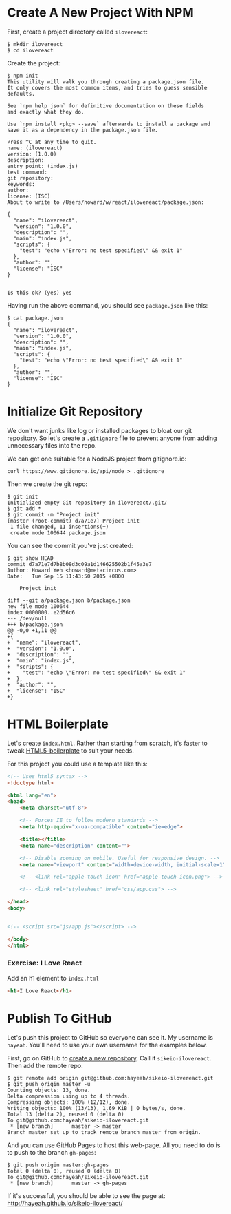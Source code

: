 # Create A New Project With NPM

First, create a project directory called `ilovereact`:

```
$ mkdir ilovereact
$ cd ilovereact
```



Create the project:



```
$ npm init
This utility will walk you through creating a package.json file.
It only covers the most common items, and tries to guess sensible defaults.

See `npm help json` for definitive documentation on these fields
and exactly what they do.

Use `npm install <pkg> --save` afterwards to install a package and
save it as a dependency in the package.json file.

Press ^C at any time to quit.
name: (ilovereact)
version: (1.0.0)
description:
entry point: (index.js)
test command:
git repository:
keywords:
author:
license: (ISC)
About to write to /Users/howard/w/react/ilovereact/package.json:

{
  "name": "ilovereact",
  "version": "1.0.0",
  "description": "",
  "main": "index.js",
  "scripts": {
    "test": "echo \"Error: no test specified\" && exit 1"
  },
  "author": "",
  "license": "ISC"
}


Is this ok? (yes) yes
```



Having run the above command, you should see `package.json` like this:



```
$ cat package.json
{
  "name": "ilovereact",
  "version": "1.0.0",
  "description": "",
  "main": "index.js",
  "scripts": {
    "test": "echo \"Error: no test specified\" && exit 1"
  },
  "author": "",
  "license": "ISC"
}
```



# Initialize Git Repository

We don't want junks like log or installed packages to bloat our git repository. So let's create a `.gitignore` file to prevent anyone from adding unnecessary files into the repo.

We can get one suitable for a NodeJS project from gitignore.io:

```
curl https://www.gitignore.io/api/node > .gitignore
```



Then we create the git repo:

```
$ git init
Initialized empty Git repository in ilovereact/.git/
$ git add *
$ git commit -m "Project init"
[master (root-commit) d7a71e7] Project init
 1 file changed, 11 insertions(+)
 create mode 100644 package.json
```



You can see the commit you've just created:

```
$ git show HEAD
commit d7a71e7d7b8b08d3c09a1d146625502b1f45a3e7
Author: Howard Yeh <howard@metacircus.com>
Date:   Tue Sep 15 11:43:50 2015 +0800

    Project init

diff --git a/package.json b/package.json
new file mode 100644
index 0000000..e2d56c6
--- /dev/null
+++ b/package.json
@@ -0,0 +1,11 @@
+{
+  "name": "ilovereact",
+  "version": "1.0.0",
+  "description": "",
+  "main": "index.js",
+  "scripts": {
+    "test": "echo \"Error: no test specified\" && exit 1"
+  },
+  "author": "",
+  "license": "ISC"
+}
```



# HTML Boilerplate

Let's create `index.html`. Rather than starting from scratch, it's faster to tweak [HTML5-boilerplate](https://github.com/h5bp/html5-boilerplate/blob/master/src/index.html) to suit your needs.

For this project you could use a template like this:



```html
<!-- Uses html5 syntax -->
<!doctype html>

<html lang="en">
<head>
    <meta charset="utf-8">

    <!-- Forces IE to follow modern standards -->
    <meta http-equiv="x-ua-compatible" content="ie=edge">

    <title></title>
    <meta name="description" content="">

    <!-- Disable zooming on mobile. Useful for responsive design. -->
    <meta name="viewport" content="width=device-width, initial-scale=1">

    <!-- <link rel="apple-touch-icon" href="apple-touch-icon.png"> -->

    <!-- <link rel="stylesheet" href="css/app.css"> -->

</head>
<body>


<!-- <script src="js/app.js"></script> -->

</body>
</html>
```



### Exercise: I Love React

Add an h1 element to `index.html`

```html
<h1>I Love React</h1>
```



# Publish To GitHub

Let's push this project to GitHub so everyone can see it. My username is `hayeah`. You'll need to use your own username for the examples below.

First, go on GitHub to [create a new repository](https://github.com/new). Call it `sikeio-ilovereact`. Then add the remote repo:



```
$ git remote add origin git@github.com:hayeah/sikeio-ilovereact.git
$ git push origin master -u
Counting objects: 13, done.
Delta compression using up to 4 threads.
Compressing objects: 100% (12/12), done.
Writing objects: 100% (13/13), 1.69 KiB | 0 bytes/s, done.
Total 13 (delta 2), reused 0 (delta 0)
To git@github.com:hayeah/sikeio-ilovereact.git
 * [new branch]      master -> master
Branch master set up to track remote branch master from origin.
```



And you can use GitHub Pages to host this web-page. All you need to do is to push to the branch `gh-pages`:



```
$ git push origin master:gh-pages
Total 0 (delta 0), reused 0 (delta 0)
To git@github.com:hayeah/sikeio-ilovereact.git
 * [new branch]      master -> gh-pages
```



If it's successful, you should be able to see the page at: http://hayeah.github.io/sikeio-ilovereact/

